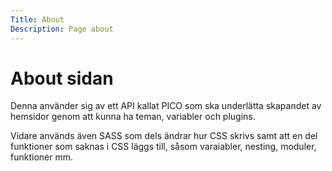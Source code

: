 ```yaml
---
Title: About
Description: Page about
---
```


About sidan
==================

Denna använder sig av ett API kallat PICO som ska underlätta skapandet av hemsidor genom att kunna ha teman, variabler och plugins.

Vidare används även SASS som dels ändrar hur CSS skrivs samt att en del funktioner som saknas i CSS läggs till, såsom varaiabler, nesting, moduler, funktioner mm.
